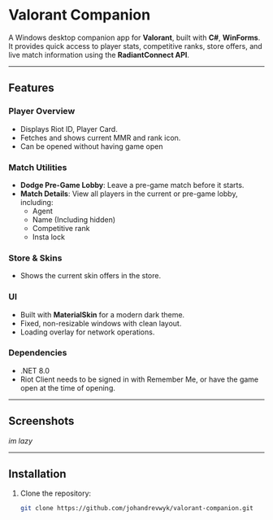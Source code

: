 # Valorant Companion

A Windows desktop companion app for **Valorant**, built with **C#**, **WinForms**. It provides quick access to player stats, competitive ranks, store offers, and live match information using the **RadiantConnect API**.

---

## Features

### Player Overview
- Displays Riot ID, Player Card.
- Fetches and shows current MMR and rank icon.
- Can be opened without having game open

### Match Utilities
- **Dodge Pre-Game Lobby**: Leave a pre-game match before it starts.
- **Match Details**: View all players in the current or pre-game lobby, including:
  - Agent
  - Name (Including hidden)
  - Competitive rank
  - Insta lock

### Store & Skins
- Shows the current skin offers in the store.

### UI
- Built with **MaterialSkin** for a modern dark theme.
- Fixed, non-resizable windows with clean layout.
- Loading overlay for network operations.

### Dependencies

- .NET 8.0
- Riot Client needs to be signed in with Remember Me, or have the game open at the time of opening.

---

## Screenshots

*im lazy*

---

## Installation

1. Clone the repository:
   ```bash
   git clone https://github.com/johandrevwyk/valorant-companion.git
